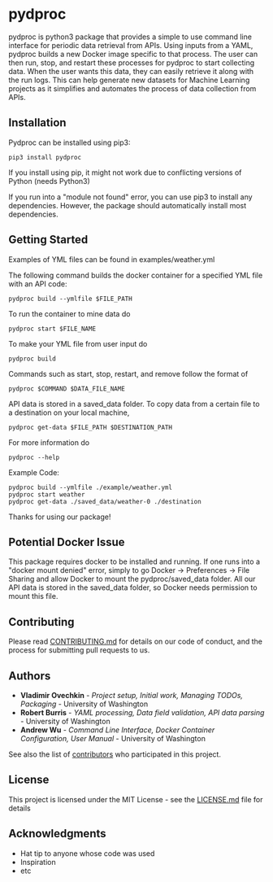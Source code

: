 # pydproc

pydproc is python3 package that provides a simple to use command line interface for periodic data retrieval from APIs. Using inputs from a YAML, pydproc builds a new Docker image specific to that process. The user can then run, stop, and restart these processes for pydproc to start collecting data. When the user wants this data, they can easily retrieve it along with the run logs. This can help generate new datasets for Machine Learning projects as it simplifies and automates the process of data collection from APIs.

## Installation

Pydproc can be installed using pip3:

    pip3 install pydproc
    
 If you install using pip, it might not work due to conflicting versions of Python (needs Python3)
 
 If you run into a "module not found" error, you can use pip3 to install any dependencies.
 However, the package should automatically install most dependencies. 

## Getting Started

Examples of YML files can be found in examples/weather.yml

The following command builds the docker container for a specified YML file with an API code:

    pydproc build --ymlfile $FILE_PATH

To run the container to mine data do
    
    pydproc start $FILE_NAME
    
To make your YML file from user input do 

    pydproc build
 
 Commands such as start, stop, restart, and remove follow the format of 
 
    pydproc $COMMAND $DATA_FILE_NAME
 
 API data is stored in a saved_data folder. To copy data from a certain file to a destination on your local machine,
 
    pydproc get-data $FILE_PATH $DESTINATION_PATH
    
 For more information do
 
    pydproc --help
 
 Example Code: 
 
    pydproc build --ymlfile ./example/weather.yml
    pydproc start weather
    pydproc get-data ./saved_data/weather-0 ./destination
 
 Thanks for using our package!

## Potential Docker Issue
 
 This package requires docker to be installed and running. If one runs into a "docker mount denied" error, simply to go 
 Docker -> Preferences -> File Sharing and allow Docker to mount the pydproc/saved_data folder. All our API data is stored in 
 the saved_data folder, so Docker needs permission to mount this file.
 
## Contributing

Please read [CONTRIBUTING.md](CONTRIBUTING.md) for details on our code of conduct, and the process for submitting pull requests to us.

## Authors

* **Vladimir Ovechkin** - *Project setup, Initial work, Managing TODOs, Packaging* - University of Washington
* **Robert Burris** - *YAML processing, Data field validation, API data parsing* - University of Washington
* **Andrew Wu** - *Command Line Interface, Docker Container Configuration, User Manual* - University of Washington

See also the list of [contributors](https://github.com/your/project/contributors) who participated in this project.

## License

This project is licensed under the MIT License - see the [LICENSE.md](LICENSE.md) file for details

## Acknowledgments

* Hat tip to anyone whose code was used
* Inspiration
* etc
